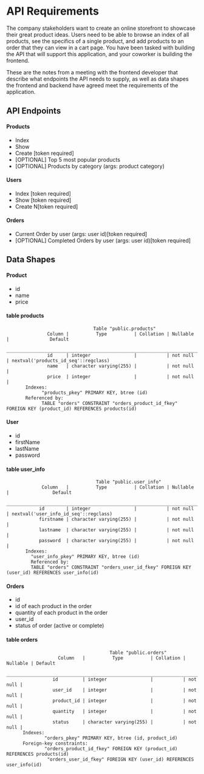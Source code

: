 # API Requirements

The company stakeholders want to create an online storefront to showcase their great product ideas. Users need to be able to browse an index of all products, see the specifics of a single product, and add products to an order that they can view in a cart page. You have been tasked with building the API that will support this application, and your coworker is building the frontend.

These are the notes from a meeting with the frontend developer that describe what endpoints the API needs to supply, as well as data shapes the frontend and backend have agreed meet the requirements of the application.

## API Endpoints

#### Products

- Index
- Show
- Create [token required]
- [OPTIONAL] Top 5 most popular products
- [OPTIONAL] Products by category (args: product category)

#### Users

- Index [token required]
- Show [token required]
- Create N[token required]

#### Orders

- Current Order by user (args: user id)[token required]
- [OPTIONAL] Completed Orders by user (args: user id)[token required]

## Data Shapes

#### Product

- id
- name
- price
#### table products
                                    Table "public.products"
                   Column |          Type          | Collation | Nullable |               Default                
           ________________________________________________________________________________________________
                   id     | integer                |           | not null | nextval('products_id_seq'::regclass)
                   name   | character varying(255) |           | not null | 
                   price  | integer                |           | not null | 
           Indexes:
                 "products_pkey" PRIMARY KEY, btree (id)
           Referenced by:
                 TABLE "orders" CONSTRAINT "orders_product_id_fkey" FOREIGN KEY (product_id) REFERENCES products(id)


#### User

- id
- firstName
- lastName
- password
#### table user_info
                                     Table "public.user_info"
                 Column   |          Type          | Collation | Nullable |                Default                
           ________________________________________________________________________________________________
                id        | integer                |           | not null | nextval('user_info_id_seq'::regclass)
                firstname | character varying(255) |           | not null | 
                lastname  | character varying(255) |           | not null | 
                password  | character varying(255) |           | not null | 
           Indexes:
             "user_info_pkey" PRIMARY KEY, btree (id)
             Referenced by:
             TABLE "orders" CONSTRAINT "orders_user_id_fkey" FOREIGN KEY (user_id) REFERENCES user_info(id)

#### Orders

- id
- id of each product in the order
- quantity of each product in the order
- user_id
- status of order (active or complete)

#### table orders
                                          Table "public.orders"
                       Column   |          Type          | Collation | Nullable | Default 
           ________________________________________________________________________________________________
                     id         | integer                |           | not null | 
                     user_id    | integer                |           | not null | 
                     product_id | integer                |           | not null | 
                     quantity   | integer                |           | not null | 
                     status     | character varying(255) |           | not null | 
          Indexes:
                  "orders_pkey" PRIMARY KEY, btree (id, product_id)
          Foreign-key constraints:
                  "orders_product_id_fkey" FOREIGN KEY (product_id) REFERENCES products(id)
                   "orders_user_id_fkey" FOREIGN KEY (user_id) REFERENCES user_info(id)
